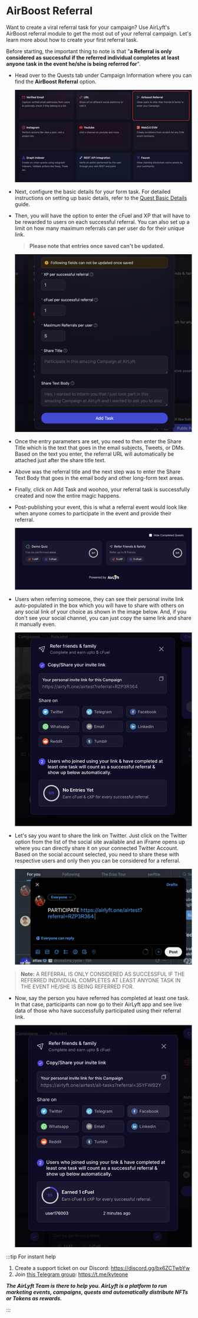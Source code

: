 # AirBoost Referral

Want to create a viral referral task for your campaign? Use AirLyft's AirBoost referral module to get the most out of your referral campaign. Let's learn more about how to create your first referral task.

Before starting, the important thing to note is that "**a Referral is only considered as successful if the referred individual completes at least anyone task in the event he/she is being referred for**".

- Head over to the Quests tab under Campaign Information where you can find the **AirBoost Referral** option.

  ![Referral Task Main](../../images/ReferralTaskMain.png)

- Next, configure the basic details for your form task. For detailed instructions on setting up basic details, refer to the [Quest Basic Details](../quest-basic-details.md) guide.

- Then, you will have the option to enter the cFuel and XP that will have to be rewarded to users on each successful referral. You can also set up a limit on how many maximum referrals can per user do for their unique link.

  > **Please note that entries once saved can't be updated.**

  ![Referral Task Details](../../images/ReferralTaskDetails.png)

- Once the entry parameters are set, you need to then enter the Share Title which is the text that goes in the email subjects, Tweets, or DMs. Based on the text you enter, the referral URL will automatically be attached just after the share title text.

- Above was the referral title and the next step was to enter the Share Text Body that goes in the email body and other long-form text areas.

- Finally, click on Add Task and woohoo, your referral task is successfully created and now the entire magic happens.

- Post-publishing your event, this is what a referral event would look like when anyone comes to participate in the event and provide their referral.

  ![Referral Task Public Tile](../../images/ReferralTaskTile.png)

- Users when referring someone, they can see their personal invite link auto-populated in the box which you will have to share with others on any social link of your choice as shown in the image below. And, if you don't see your social channel, you can just copy the same link and share it manually even.

  ![Referral Task Public Body](../../images/ReferralTaskBody.png)

- Let's say you want to share the link on Twitter. Just click on the Twitter option from the list of the social site available and an iFrame opens up where you can directly share it on your connected Twitter Account. Based on the social account selected, you need to share these with respective users and only then you can be considered for a referral.

  ![Referral Task Share](../../images/ReferralTaskShare.png)

> **Note:** A REFERRAL IS ONLY CONSIDERED AS SUCCESSFUL IF THE REFERRED INDIVIDUAL COMPLETES AT LEAST ANYONE TASK IN THE EVENT HE/SHE IS BEING REFERRED FOR.

- Now, say the person you have referred has completed at least one task. In that case, participants can now go to their AirLyft app and see live data of those who have successfully participated using their referral link.

  ![Referral Task Entry](../../images/ReferralTaskEntry.png)

:::tip For instant help

1. Create a support ticket on our Discord: https://discord.gg/bx6ZCTwbYw
2. Join [this Telegram group](https://t.me/kyteone): https://t.me/kyteone

**_The AirLyft Team is there to help you. AirLyft is a platform to run marketing events, campaigns, quests and automatically distribute NFTs or Tokens as rewards._**

:::
